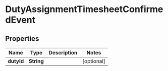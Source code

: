

# DutyAssignmentTimesheetConfirmedEvent

## Properties

Name | Type | Description | Notes
------------ | ------------- | ------------- | -------------
**dutyId** | **String** |  |  [optional]



